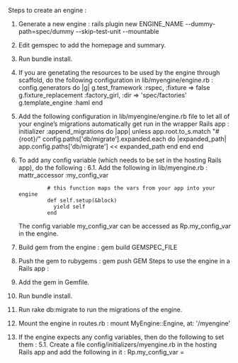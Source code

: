 Steps to create an engine :

1. Generate a new engine :
      rails plugin new ENGINE_NAME --dummy-path=spec/dummy --skip-test-unit --mountable
2. Edit gemspec to add the homepage and summary.
3. Run bundle install.
4. If you are genetating the resources to be used by the engine through scaffold, do the following configuration in  lib/myengine/engine.rb :
      config.generators do |g|
        g.test_framework :rspec, :fixture => false
        g.fixture_replacement :factory_girl, :dir => 'spec/factories'
        g.template_engine :haml
      end

5. Add the following configuration in lib/myengine/engine.rb file to let all of your engine’s migrations automatically get  run in the wrapper Rails app :
      initializer :append_migrations do |app|
        unless app.root.to_s.match "#{root}/"
          config.paths['db/migrate'].expanded.each do |expanded_path|
            app.config.paths['db/migrate'] << expanded_path
          end
        end
      end
6. To add any config variable (which needs to be set in the hosting Rails app), do the following :
      6.1. Add the following in lib/myengine.rb :
                mattr_accessor :my_config_var

                # this function maps the vars from your app into your engine
                def self.setup(&block)
                  yield self
                end                
      The config variable my_config_var can be accessed as Rp.my_config_var in the engine.
7. Build gem from the engine :
      gem build GEMSPEC_FILE
8. Push the gem to rubygems :
      gem push GEM
Steps to use the engine in a Rails app :

1. Add the gem in Gemfile.
2. Run bundle install.
3. Run rake db:migrate to run the migrations of the engine.
4. Mount the engine in routes.rb :
      mount MyEngine::Engine, at: '/myengine'
5. If the engine expects any config variables, then do the following to set them : 
   5.1. Create a file config/initializers/myengine.rb in the hosting Rails app and add the following in it :
          Rp.my_config_var = <value>
